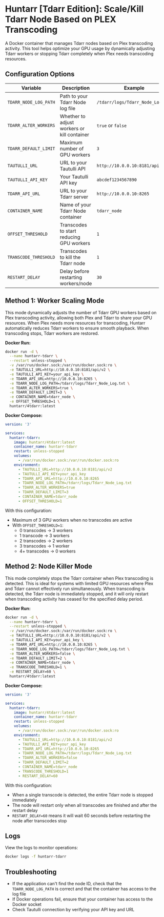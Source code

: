 # Huntarr [Tdarr Edition]: Scale/Kill Tdarr Node Based on PLEX Transcoding

A Docker container that manages Tdarr nodes based on Plex transcoding activity. This tool helps optimize your GPU usage by dynamically adjusting Tdarr workers or stopping Tdarr completely when Plex needs transcoding resources.

## Configuration Options

| Variable | Description | Example |
|----------|-------------|---------|
| `TDARR_NODE_LOG_PATH` | Path to your Tdarr Node log file | `/tdarr/logs/Tdarr_Node_Log.txt` |
| `TDARR_ALTER_WORKERS` | Whether to adjust workers or kill container | `true` or `false` |
| `TDARR_DEFAULT_LIMIT` | Maximum number of GPU workers | `3` |
| `TAUTULLI_URL` | URL to your Tautulli API | `http://10.0.0.10:8181/api/v2` |
| `TAUTULLI_API_KEY` | Your Tautulli API key | `abcdef1234567890` |
| `TDARR_API_URL` | URL to your Tdarr server | `http://10.0.0.10:8265` |
| `CONTAINER_NAME` | Name of your Tdarr Node container | `tdarr_node` |
| `OFFSET_THRESHOLD` | Transcodes to start reducing GPU workers | `1` |
| `TRANSCODE_THRESHOLD` | Transcodes to kill the Tdarr node | `1` |
| `RESTART_DELAY` | Delay before restarting workers/node | `30` |

## Method 1: Worker Scaling Mode

This mode dynamically adjusts the number of Tdarr GPU workers based on Plex transcoding activity, allowing both Plex and Tdarr to share your GPU resources. When Plex needs more resources for transcoding, Huntarr automatically reduces Tdarr workers to ensure smooth playback. When transcoding stops, Tdarr workers are restored.

**Docker Run:**
```bash
docker run -d \
  --name huntarr-tdarr \
  --restart unless-stopped \
  -v /var/run/docker.sock:/var/run/docker.sock:ro \
  -e TAUTULLI_URL=http://10.0.0.10:8181/api/v2 \
  -e TAUTULLI_API_KEY=your_api_key \
  -e TDARR_API_URL=http://10.0.0.10:8265 \
  -e TDARR_NODE_LOG_PATH=/tdarr/logs/Tdarr_Node_Log.txt \
  -e TDARR_ALTER_WORKERS=true \
  -e TDARR_DEFAULT_LIMIT=3 \
  -e CONTAINER_NAME=tdarr_node \
  -e OFFSET_THRESHOLD=1 \
  huntarr/4tdarr:latest
```

**Docker Compose:**
```yaml
version: '3'

services:
  huntarr-tdarr:
    image: huntarr/4tdarr:latest
    container_name: huntarr-tdarr
    restart: unless-stopped
    volumes:
      - /var/run/docker.sock:/var/run/docker.sock:ro
    environment:
      - TAUTULLI_URL=http://10.0.0.10:8181/api/v2
      - TAUTULLI_API_KEY=your_api_key
      - TDARR_API_URL=http://10.0.0.10:8265
      - TDARR_NODE_LOG_PATH=/tdarr/logs/Tdarr_Node_Log.txt
      - TDARR_ALTER_WORKERS=true
      - TDARR_DEFAULT_LIMIT=3
      - CONTAINER_NAME=tdarr_node
      - OFFSET_THRESHOLD=1
```

With this configuration:
- Maximum of 3 GPU workers when no transcodes are active
- With `OFFSET_THRESHOLD=1`:
  - 0 transcodes → 3 workers
  - 1 transcode → 3 workers
  - 2 transcodes → 2 workers
  - 3 transcodes → 1 worker
  - 4+ transcodes → 0 workers

## Method 2: Node Killer Mode

This mode completely stops the Tdarr container when Plex transcoding is detected. This is ideal for systems with limited GPU resources where Plex and Tdarr cannot effectively run simultaneously. When transcoding is detected, the Tdarr node is immediately stopped, and it will only restart when transcoding activity has ceased for the specified delay period.

**Docker Run:**
```bash
docker run -d \
  --name huntarr-tdarr \
  --restart unless-stopped \
  -v /var/run/docker.sock:/var/run/docker.sock:ro \
  -e TAUTULLI_URL=http://10.0.0.10:8181/api/v2 \
  -e TAUTULLI_API_KEY=your_api_key \
  -e TDARR_API_URL=http://10.0.0.10:8265 \
  -e TDARR_NODE_LOG_PATH=/tdarr/logs/Tdarr_Node_Log.txt \
  -e TDARR_ALTER_WORKERS=false \
  -e TDARR_DEFAULT_LIMIT=2 \
  -e CONTAINER_NAME=tdarr_node \
  -e TRANSCODE_THRESHOLD=1 \
  -e RESTART_DELAY=60 \
  huntarr/4tdarr:latest
```

**Docker Compose:**
```yaml
version: '3'

services:
  huntarr-tdarr:
    image: huntarr/4tdarr:latest
    container_name: huntarr-tdarr
    restart: unless-stopped
    volumes:
      - /var/run/docker.sock:/var/run/docker.sock:ro
    environment:
      - TAUTULLI_URL=http://10.0.0.10:8181/api/v2
      - TAUTULLI_API_KEY=your_api_key
      - TDARR_API_URL=http://10.0.0.10:8265
      - TDARR_NODE_LOG_PATH=/tdarr/logs/Tdarr_Node_Log.txt
      - TDARR_ALTER_WORKERS=false
      - TDARR_DEFAULT_LIMIT=2
      - CONTAINER_NAME=tdarr_node
      - TRANSCODE_THRESHOLD=1
      - RESTART_DELAY=60
```

With this configuration:
- When a single transcode is detected, the entire Tdarr node is stopped immediately
- The node will restart only when all transcodes are finished and after the restart delay
- `RESTART_DELAY=60` means it will wait 60 seconds before restarting the node after transcodes stop

## Logs

View the logs to monitor operations:
```bash
docker logs -f huntarr-tdarr
```

## Troubleshooting

- If the application can't find the node ID, check that the `TDARR_NODE_LOG_PATH` is correct and that the container has access to the log file
- If Docker operations fail, ensure that your container has access to the Docker socket
- Check Tautulli connection by verifying your API key and URL
